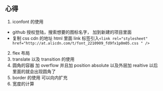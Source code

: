 ## 心得

1. iconfont 的使用

- github 授权登陆，搜索想要的图标名字， 加到新建的项目里面
- 复制 css cdn 的地址 html 里面 link 标签引入`<link rel="stylesheet" href="http://at.alicdn.com/t/font_2210909_fd9fx1p0m05.css " />`

2. flex 布局
3. translate 以及 transition 的使用
4. 圆角的容器 加 overflow 并且加 position absolute 以及外层加 realtive 以后 里面的就会出现圆角了
5. border 的使用 可以向内扩充
6. 宽度的计算
